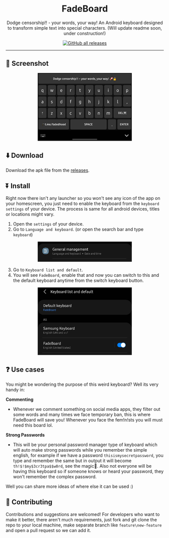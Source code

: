 <div align="center">

# FadeBoard
Dodge censorship!! - your words, your way! 
An Android keyboard designed to transform simple text into special characters.
(Will update readme soon, under construction!)

[![GitHub all releases](https://img.shields.io/github/downloads/anonfaded/fadeboard/total?label=Downloads&logo=github)](https://github.com/anonfaded/fadeboard/releases/)

</div>

---

## 📱 Screenshot

<div align="center">
<img src="/images/1.jpg" style="width: 300px; height: auto;" >
</div>

## ⬇️ Download

Download the apk file from the [releases](https://github.com/anonfaded/fadeboard/releases/tag/v2.0).

## ⏬ Install

Right now there isn't any launcher so you won't see any icon of the app on your homescreen, you just need to enable the keyboard from the `keyboard settings` of your device. The process is same for all android devices, titles or locations might vary.

1. Open the `settings` of your device.
2. Go to `Language and keyboard`.
(or open the search bar and type `keyboard`)
<div align="center">
<img src="/images/2.jpg" style="width: 300px; height: auto;" >
</div>

3. Go to `Keyboard list and default`. 
4. You will see `FadeBoard`, enable that and now you can switch to this and the default keyboard anytime from the switch keyboard button.

<div align="center">
<img src="/images/3.jpg" style="width: 300px; height: auto;" >
</div>


## ❓ Use cases 

You might be wondering the purpose of this weird keyboard?
Well its very handy in:

**Commenting**
- Whenever we comment something on social media apps, they filter out some words and many times we face temporary ban, this is where FadeBoard will save you!
Whenever you face the fem!n!sts you will must need this board lol.

**Strong Passwords**
- This will be your personal password manager type of keyboard which will auto make strong passwords while you remember the simple english, for example if we have a password `thisismysecretpassword`, you type and remember the same but in output it will become `th!$!$my$3cr3tpa$$w0rd`, see the magic🎩. Also not everyone will be having this keyboard so if someone knows or heard your password, they won't remember the complex password.

Well you can share more ideas of where else it can be used :)



## 🤝 Contributing

Contributions and suggestions are welcomed!
For developers who want to make it better, there aren't  much requirements, just fork and git clone the repo to your local machine, make separate branch like `feature\new-feature` and open a pull request so we can add it.

